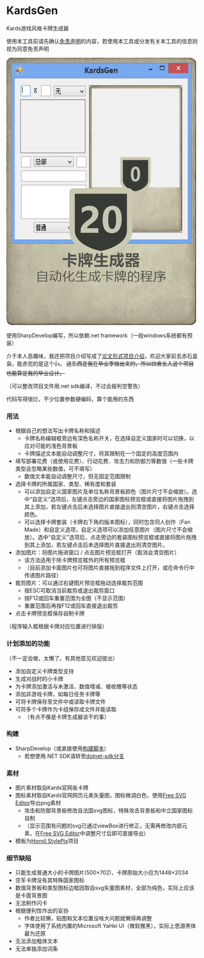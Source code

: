 # KardsGen
Kards游戏风格卡牌生成器

使用本工具前请先确认[免责声明](免责声明.md)的内容，若使用本工具或分发有关本工具的信息则视为同意免责声明

![卡牌生成器](Cards/卡牌生成器.png)

使用SharpDevelop编写，所以依赖.net framework（一般windows系统都有预装）

介于本人恶趣味，我还把项目介绍写成了[论文形式项目介绍](论文形式项目介绍.md)，欢迎大家前去赤石盒袅，能赤完的是这个👍。
~~这东西是我在毕业季做出来的，所以四舍五入这个项目也能算是我的毕业设计。~~

（可以整改项目文件用.net sdk编译，不过会报判空警告）

代码写得很烂，不少位置参数硬编码，算个能用的东西



### 用法
- 根据自己的想法写出卡牌名称和描述
	- 卡牌名称编辑框旁边有深色名称开关，在选择自定义国家时可以切换，以应对可能的浅色背景板
	- 卡牌描述文本能自动调整尺寸，将其限制在一个固定的高度范围内
- 填写部署花费（或使用花费）、行动花费、攻击力和防御力等数值（一些卡牌类型会忽略某些数值，可不填写）
	- 数值文本能自动调整尺寸，但无固定范围限制
- 选择卡牌的所属国家、类型、稀有度和套装
	- 可以添加自定义国家图片及单位名称背景板颜色（图片尺寸不会缩放）。选中“自定义”选项后，左键点击旁边的国家图标预览框或直接将图片拖拽到其上添加，若左键点击后未选择图片直接退出则清空图片，右键点击选择颜色。
	- 可以选择卡牌套装（卡牌右下角的版本图标），同时包含同人创作（Fan Made）和自定义选项，自定义选项可以添加任意图片（图片尺寸不会缩放）。选中“自定义”选项后，点击旁边的套装图标预览框或直接将图片拖拽到其上添加，若左键点击后未选择图片直接退出则清空图片。
- 添加图片：将图片拖进窗口 / 点击图片预览框打开（取消会清空图片）
	- 该方法适用于除卡牌预览框外的所有预览框
	- （目前添加卡面图片也可将图片直接拖到程序文件上打开，或在命令行中传递图片路径）
- 裁剪图片：可以通过右键图片预览框拖动选择裁剪范围
	- 按ESC可取消当前裁剪或退出裁剪窗口
	- 按F12或回车重置范围为全图（不显示范围）
	- 重置范围后再按F12或回车直接退出裁剪
- 点击卡牌预览框保存自制卡牌


（程序输入框根据卡牌对应位置进行排版）

### 计划添加的功能
（不一定会做，太懒了。有其他意见欢迎提出）
- 添加自定义卡牌类型支持
- 生成对战时的小卡牌
- 为卡牌添加激活与未激活、数值增减、被收缴等状态
- 添加非游戏卡牌，如每日任务卡牌等
- 可将卡牌保存至文件中或读取卡牌文件
- 可将多个卡牌作为卡组保存成文件并能读取
	- （有点不像是卡牌生成器该干的事）

### 构建
- SharpDevelop（或直接使用[构建脚本](build.bat)）
	- 若想使用.NET SDK请转至[dotnet-sdk分支](https://github.com/Lasereyes5/KardsGen/tree/dotnet-sdk)

### 素材
- 图片素材取自Kards官网各卡牌
- 图标素材取自Kards官网网页元素矢量图，图标微调白色，使用[Free SVG Editor](https://freepicturesolutions.com/free-svg-editor.html)导出png素材
	- 攻击和防御背景板修改自法国svg图标，特殊攻击背景板和中立国家图标自制
	- （显示范围有问题的svg已通过viewBox进行修正，无需再修改内部元素，在[Free SVG Editor](https://freepicturesolutions.com/free-svg-editor.html)中调整尺寸后即可直接导出）
- 模板为[Hornil StylePix](https://www.hornil.com/en/stylepix/download/)项目

### 细节缺陷
- 只能生成普通大小的卡牌图片(500×702)，卡牌原始大小应为1448×2034
- 空军卡牌没有其特殊国家图标
- 数值背景板和类型图标边框因取自svg矢量图素材，全部为纯色，实际上应该是卡面背景图
- 无法制作闪卡
- 根据便利性作出的妥协
	- 作者比较懒，贴图和文本位置没啥大问题就懒得再调整
	- 字体使用了系统内置的Microsoft YaHei UI（微软雅黑），实际上思源黑体最为还原
- 无法添加粗体文本
- 无法单独添加词条